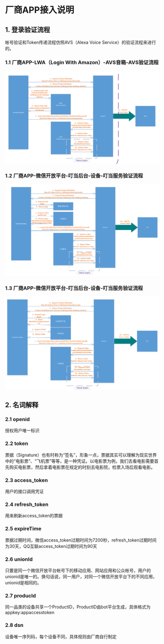 # 厂商APP接入说明 #
## 1. 登录验证流程 ##
帐号验证和Token传递流程仿照AVS（Alexa Voice Service）的验证流程来进行的。
### 1.1 厂商APP-LWA（Login With Amazon）-AVS音箱-AVS验证流程 ###
![](image/avsopen.png)
### 1.2 厂商APP-微信开放平台-叮当后台-设备-叮当服务验证流程 ###
![](image/wxopen.png)
### 1.3 厂商APP-微信开放平台-叮当后台-设备-叮当服务验证流程 ###
![](image/qqopen.png)
## 2. 名词解释 ##
### 2.1 openid ###
授权用户唯一标识</br>
### 2.2 token ###
票据（Signature）也有时称为“签名”，形象一点，票据其实可以理解为现实世界中的“电影票”、“飞机票”等等，是一种凭证。以电影票为例，我们去看电影需要首先购买电影票，然后拿着电影票在规定的时刻去电影院，检票入场后观看电影。</br>
### 2.3 access_token ###
用户的接口调用凭证</br>
### 2.4 refresh_token ###
用来刷新access_token的票据</br>
### 2.5 expireTime ###
票据过期时间，微信access_token过期时间为7200秒，refresh_token过期时间为30天，QQ互联access_token过期时间为90天</br>
### 2.6 unionId ###
只要是同一个微信开放平台帐号下的移动应用、网站应用和公众帐号，用户的unionid是唯一的。换句话说，同一用户，对同一个微信开放平台下的不同应用，unionid是相同的。</br>
### 2.7 producId ###
同一品类的设备共享一个ProductID，ProductID由bot平台生成，具体格式为appkey:appaccesstoken</br>
### 2.8 dsn ###
设备唯一序列码，每个设备不同，具体规则由厂商自行制定</br>